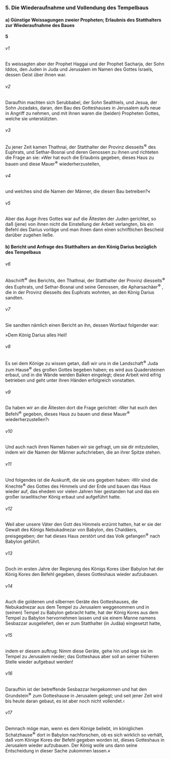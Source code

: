 ### 5. Die Wiederaufnahme und Vollendung des Tempelbaus

#### a) Günstige Weissagungen zweier Propheten; Erlaubnis des Statthalters zur Wiederaufnahme des Baues

__5__

###### v1
Es weissagten aber der Prophet Haggai und der Prophet Sacharja, der Sohn Iddos, den Juden in Juda und Jerusalem im Namen des Gottes Israels, dessen Geist über ihnen war.

###### v2
Daraufhin machten sich Serubbabel, der Sohn Sealthiels, und Jesua, der Sohn Jozadaks, daran, den Bau des Gotteshauses in Jerusalem aufs neue in Angriff zu nehmen, und mit ihnen waren die (beiden) Propheten Gottes, welche sie unterstützten.


###### v3
Zu jener Zeit kamen Thathnai, der Statthalter der Provinz diesseits<sup title="= westlich">&#x2732;</sup>
 des Euphrats, und Sethar-Bosnai und deren Genossen zu ihnen und richteten die Frage an sie: »Wer hat euch die Erlaubnis gegeben, dieses Haus zu bauen und diese Mauer<sup title="= oder: dieses Heiligtum">&#x2732;</sup>
 wiederherzustellen,

###### v4
und welches sind die Namen der Männer, die diesen Bau betreiben?«

###### v5
Aber das Auge ihres Gottes war auf die Ältesten der Juden gerichtet, so daß (jene) von ihnen nicht die Einstellung der Arbeit verlangten, bis ein Befehl des Darius vorläge und man ihnen dann einen schriftlichen Bescheid darüber zugehen ließe.

#### b) Bericht und Anfrage des Statthalters an den König Darius bezüglich des Tempelbaus


###### v6
Abschrift<sup title="= Wortlaut">&#x2732;</sup>
 des Berichts, den Thathnai, der Statthalter der Provinz diesseits<sup title="= westlich">&#x2732;</sup>
 des Euphrats, und Sethar-Bosnai und seine Genossen, die Apharsachäer<sup title="4,9">&#x2732;</sup>
, die in der Provinz diesseits des Euphrats wohnten, an den König Darius sandten.

###### v7
Sie sandten nämlich einen Bericht an ihn, dessen Wortlaut folgender war:

»Dem König Darius alles Heil!

###### v8
Es sei dem Könige zu wissen getan, daß wir uns in die Landschaft<sup title="= Provinz">&#x2732;</sup>
 Juda zum Hause<sup title="oder: Tempel">&#x2732;</sup>
 des großen Gottes begeben haben; es wird aus Quadersteinen erbaut, und in die Wände werden Balken eingelegt; diese Arbeit wird eifrig betrieben und geht unter ihren Händen erfolgreich vonstatten.

###### v9
Da haben wir an die Ältesten dort die Frage gerichtet: ›Wer hat euch den Befehl<sup title="oder: die Erlaubnis">&#x2732;</sup>
 gegeben, dieses Haus zu bauen und diese Mauer<sup title="oder: dieses Heiligtum">&#x2732;</sup>
 wiederherzustellen?‹

###### v10
Und auch nach ihren Namen haben wir sie gefragt, um sie dir mitzuteilen, indem wir die Namen der Männer aufschrieben, die an ihrer Spitze stehen.

###### v11
Und folgendes ist die Auskunft, die sie uns gegeben haben: ›Wir sind die Knechte<sup title="= Diener">&#x2732;</sup>
 des Gottes des Himmels und der Erde und bauen das Haus wieder auf, das ehedem vor vielen Jahren hier gestanden hat und das ein großer israelitischer König erbaut und aufgeführt hatte.

###### v12
Weil aber unsere Väter den Gott des Himmels erzürnt hatten, hat er sie der Gewalt des Königs Nebukadnezar von Babylon, des Chaldäers, preisgegeben; der hat dieses Haus zerstört und das Volk gefangen<sup title="oder: in die Verbannung">&#x2732;</sup>
 nach Babylon geführt.

###### v13
Doch im ersten Jahre der Regierung des Königs Kores über Babylon hat der König Kores den Befehl gegeben, dieses Gotteshaus wieder aufzubauen.

###### v14
Auch die goldenen und silbernen Geräte des Gotteshauses, die Nebukadnezar aus dem Tempel zu Jerusalem weggenommen und in (seinen) Tempel zu Babylon gebracht hatte, hat der König Kores aus dem Tempel zu Babylon hervornehmen lassen und sie einem Manne namens Sesbazzar ausgeliefert, den er zum Statthalter (in Judäa) eingesetzt hatte,

###### v15
indem er diesem auftrug: Nimm diese Geräte, gehe hin und lege sie im Tempel zu Jerusalem nieder; das Gotteshaus aber soll an seiner früheren Stelle wieder aufgebaut werden!

###### v16
Daraufhin ist der betreffende Sesbazzar hergekommen und hat den Grundstein<sup title="oder: die Grundmauern">&#x2732;</sup>
 zum Gotteshause in Jerusalem gelegt; und seit jener Zeit wird bis heute daran gebaut, es ist aber noch nicht vollendet.‹

###### v17
Demnach möge man, wenn es dem Könige beliebt, im königlichen Schatzhause<sup title="vgl. 6,1">&#x2732;</sup>
 dort in Babylon nachforschen, ob es sich wirklich so verhält, daß vom Könige Kores der Befehl gegeben worden ist, dieses Gotteshaus in Jerusalem wieder aufzubauen. Der König wolle uns dann seine Entscheidung in dieser Sache zukommen lassen.«